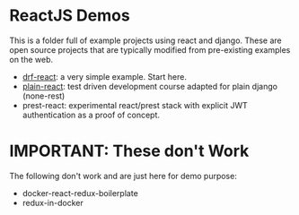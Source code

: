 # ReactJS Demos

This is a folder full of example projects using react and django. These are open source projects that are typically modified from pre-existing examples on the web.

- [drf-react](https://github.com/geezhawk/drf-react): a very simple example. Start here.
- [plain-react](https://testdriven.io): test driven development course adapted for plain django (none-rest)
- prest-react: experimental react/prest stack with explicit JWT authentication as a proof of concept.

# IMPORTANT: These don't Work

The following don't work and are just here for demo purpose:

- docker-react-redux-boilerplate
- redux-in-docker
